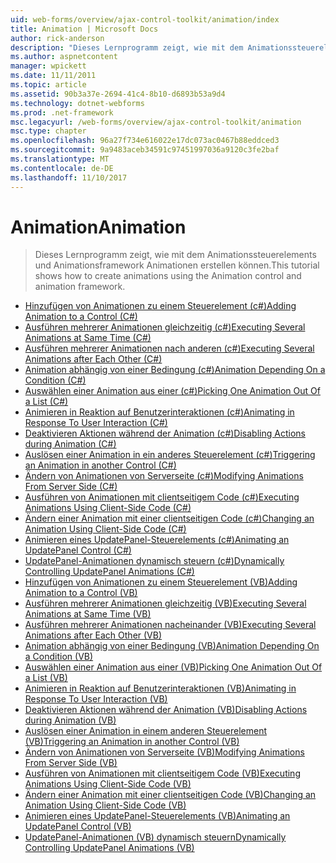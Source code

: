 ```yaml
---
uid: web-forms/overview/ajax-control-toolkit/animation/index
title: Animation | Microsoft Docs
author: rick-anderson
description: "Dieses Lernprogramm zeigt, wie mit dem Animationssteuerelements und Animationsframework Animationen erstellen können."
ms.author: aspnetcontent
manager: wpickett
ms.date: 11/11/2011
ms.topic: article
ms.assetid: 90b3a37e-2694-41c4-8b10-d6893b53a9d4
ms.technology: dotnet-webforms
ms.prod: .net-framework
msc.legacyurl: /web-forms/overview/ajax-control-toolkit/animation
msc.type: chapter
ms.openlocfilehash: 96a27f734e616022e17dc073ac0467b88eddced3
ms.sourcegitcommit: 9a9483aceb34591c97451997036a9120c3fe2baf
ms.translationtype: MT
ms.contentlocale: de-DE
ms.lasthandoff: 11/10/2017
---
```

<a name="animation"></a><span data-ttu-id="3a680-103">Animation</span><span class="sxs-lookup"><span data-stu-id="3a680-103">Animation</span></span>
====================
> <span data-ttu-id="3a680-104">Dieses Lernprogramm zeigt, wie mit dem Animationssteuerelements und Animationsframework Animationen erstellen können.</span><span class="sxs-lookup"><span data-stu-id="3a680-104">This tutorial shows how to create animations using the Animation control and animation framework.</span></span>


- [<span data-ttu-id="3a680-105">Hinzufügen von Animationen zu einem Steuerelement (c#)</span><span class="sxs-lookup"><span data-stu-id="3a680-105">Adding Animation to a Control (C#)</span></span>](adding-animation-to-a-control-cs.md)
- [<span data-ttu-id="3a680-106">Ausführen mehrerer Animationen gleichzeitig (c#)</span><span class="sxs-lookup"><span data-stu-id="3a680-106">Executing Several Animations at Same Time (C#)</span></span>](executing-several-animations-at-the-same-time-cs.md)
- [<span data-ttu-id="3a680-107">Ausführen mehrerer Animationen nach anderen (c#)</span><span class="sxs-lookup"><span data-stu-id="3a680-107">Executing Several Animations after Each Other (C#)</span></span>](executing-several-animations-after-each-other-cs.md)
- [<span data-ttu-id="3a680-108">Animation abhängig von einer Bedingung (c#)</span><span class="sxs-lookup"><span data-stu-id="3a680-108">Animation Depending On a Condition (C#)</span></span>](animation-depending-on-a-condition-cs.md)
- [<span data-ttu-id="3a680-109">Auswählen einer Animation aus einer (c#)</span><span class="sxs-lookup"><span data-stu-id="3a680-109">Picking One Animation Out Of a List (C#)</span></span>](picking-one-animation-out-of-a-list-cs.md)
- [<span data-ttu-id="3a680-110">Animieren in Reaktion auf Benutzerinteraktionen (c#)</span><span class="sxs-lookup"><span data-stu-id="3a680-110">Animating in Response To User Interaction (C#)</span></span>](animating-in-response-to-user-interaction-cs.md)
- [<span data-ttu-id="3a680-111">Deaktivieren Aktionen während der Animation (c#)</span><span class="sxs-lookup"><span data-stu-id="3a680-111">Disabling Actions during Animation (C#)</span></span>](disabling-actions-during-animation-cs.md)
- [<span data-ttu-id="3a680-112">Auslösen einer Animation in ein anderes Steuerelement (c#)</span><span class="sxs-lookup"><span data-stu-id="3a680-112">Triggering an Animation in another Control (C#)</span></span>](triggering-an-animation-in-another-control-cs.md)
- [<span data-ttu-id="3a680-113">Ändern von Animationen von Serverseite (c#)</span><span class="sxs-lookup"><span data-stu-id="3a680-113">Modifying Animations From Server Side (C#)</span></span>](modifying-animations-from-the-server-side-cs.md)
- [<span data-ttu-id="3a680-114">Ausführen von Animationen mit clientseitigem Code (c#)</span><span class="sxs-lookup"><span data-stu-id="3a680-114">Executing Animations Using Client-Side Code (C#)</span></span>](executing-animations-using-client-side-code-cs.md)
- [<span data-ttu-id="3a680-115">Ändern einer Animation mit einer clientseitigen Code (c#)</span><span class="sxs-lookup"><span data-stu-id="3a680-115">Changing an Animation Using Client-Side Code (C#)</span></span>](changing-an-animation-using-client-side-code-cs.md)
- [<span data-ttu-id="3a680-116">Animieren eines UpdatePanel-Steuerelements (c#)</span><span class="sxs-lookup"><span data-stu-id="3a680-116">Animating an UpdatePanel Control (C#)</span></span>](animating-an-updatepanel-control-cs.md)
- [<span data-ttu-id="3a680-117">UpdatePanel-Animationen dynamisch steuern (c#)</span><span class="sxs-lookup"><span data-stu-id="3a680-117">Dynamically Controlling UpdatePanel Animations (C#)</span></span>](dynamically-controlling-updatepanel-animations-cs.md)
- [<span data-ttu-id="3a680-118">Hinzufügen von Animationen zu einem Steuerelement (VB)</span><span class="sxs-lookup"><span data-stu-id="3a680-118">Adding Animation to a Control (VB)</span></span>](adding-animation-to-a-control-vb.md)
- [<span data-ttu-id="3a680-119">Ausführen mehrerer Animationen gleichzeitig (VB)</span><span class="sxs-lookup"><span data-stu-id="3a680-119">Executing Several Animations at Same Time (VB)</span></span>](executing-several-animations-at-the-same-time-vb.md)
- [<span data-ttu-id="3a680-120">Ausführen mehrerer Animationen nacheinander (VB)</span><span class="sxs-lookup"><span data-stu-id="3a680-120">Executing Several Animations after Each Other (VB)</span></span>](executing-several-animations-after-each-other-vb.md)
- [<span data-ttu-id="3a680-121">Animation abhängig von einer Bedingung (VB)</span><span class="sxs-lookup"><span data-stu-id="3a680-121">Animation Depending On a Condition (VB)</span></span>](animation-depending-on-a-condition-vb.md)
- [<span data-ttu-id="3a680-122">Auswählen einer Animation aus einer (VB)</span><span class="sxs-lookup"><span data-stu-id="3a680-122">Picking One Animation Out Of a List (VB)</span></span>](picking-one-animation-out-of-a-list-vb.md)
- [<span data-ttu-id="3a680-123">Animieren in Reaktion auf Benutzerinteraktionen (VB)</span><span class="sxs-lookup"><span data-stu-id="3a680-123">Animating in Response To User Interaction (VB)</span></span>](animating-in-response-to-user-interaction-vb.md)
- [<span data-ttu-id="3a680-124">Deaktivieren Aktionen während der Animation (VB)</span><span class="sxs-lookup"><span data-stu-id="3a680-124">Disabling Actions during Animation (VB)</span></span>](disabling-actions-during-animation-vb.md)
- [<span data-ttu-id="3a680-125">Auslösen einer Animation in einem anderen Steuerelement (VB)</span><span class="sxs-lookup"><span data-stu-id="3a680-125">Triggering an Animation in another Control (VB)</span></span>](triggering-an-animation-in-another-control-vb.md)
- [<span data-ttu-id="3a680-126">Ändern von Animationen von Serverseite (VB)</span><span class="sxs-lookup"><span data-stu-id="3a680-126">Modifying Animations From Server Side (VB)</span></span>](modifying-animations-from-the-server-side-vb.md)
- [<span data-ttu-id="3a680-127">Ausführen von Animationen mit clientseitigem Code (VB)</span><span class="sxs-lookup"><span data-stu-id="3a680-127">Executing Animations Using Client-Side Code (VB)</span></span>](executing-animations-using-client-side-code-vb.md)
- [<span data-ttu-id="3a680-128">Ändern einer Animation mit einer clientseitigen Code (VB)</span><span class="sxs-lookup"><span data-stu-id="3a680-128">Changing an Animation Using Client-Side Code (VB)</span></span>](changing-an-animation-using-client-side-code-vb.md)
- [<span data-ttu-id="3a680-129">Animieren eines UpdatePanel-Steuerelements (VB)</span><span class="sxs-lookup"><span data-stu-id="3a680-129">Animating an UpdatePanel Control (VB)</span></span>](animating-an-updatepanel-control-vb.md)
- [<span data-ttu-id="3a680-130">UpdatePanel-Animationen (VB) dynamisch steuern</span><span class="sxs-lookup"><span data-stu-id="3a680-130">Dynamically Controlling UpdatePanel Animations (VB)</span></span>](dynamically-controlling-updatepanel-animations-vb.md)
